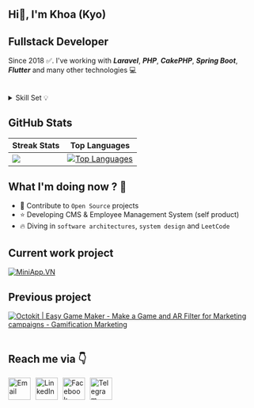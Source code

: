<!-- <img src="assets/gif/developer.gif" width="100%"/> -->

<div align="start">
 
## Hi👋, I'm Khoa (Kyo)
## Fullstack Developer
Since 2018 ✅. I've working with ***Laravel***, ***PHP***, ***CakePHP***, ***Spring Boot***, ***Flutter*** and many other technologies 💻

</div>

######

<details>
<summary>Skill Set 💡</summary>
<div align="center">
    
| Language | `PHP` `Java` `Python` `JavaScript` `Dart` `Bash` |
| :- | :- |
| Mobile | `Flutter` |
| Backend | `NodeJs` `Python` `PHP` |
| Framework | `Laravel` `Spring boot` `Angular` `CakePHP` `Bootstrap` |
| Web | `HTML5` `Javascript` `AngularJS` `CSS3` |
| Database | `SQLite` `PostgreSQL` `MySQL` |
| Others | `Redis` `Docker` `Supervisor` |

</div>

</details>

## GitHub Stats
| Streak Stats                                                                 | Top Languages                                                              |
|------------------------------------------------------------------------------|----------------------------------------------------------------------------|
| <a href="http://www.github.com/KyoRion"><img src="https://github-readme-streak-stats.herokuapp.com/?user=KyoRion&stroke=ffffff&background=000000&ring=0891b2&fire=0891b2&currStreakNum=ffffff&currStreakLabel=0891b2&sideNums=ffffff&sideLabels=ffffff&dates=ffffff&hide_border=true" /></a> | <a href="https://github.com/KyoRion"><img src="https://github-readme-stats.vercel.app/api/top-langs/?username=KyoRion&langs_count=10&title_color=0891b2&text_color=ffffff&icon_color=0891b2&bg_color=000000&hide_border=true&locale=en&custom_title=Top%20%Languages" alt="Top Languages" /></a> |


## What I'm doing now ? 👀

- 🎨 Contribute to `Open Source` projects
- ⭐ Developing CMS & Employee Management System (self product)
- 🔥 Diving in `software architectures`, `system design` and `LeetCode`

######

## Current work project
<a href="https://miniapp.vn/" target="_blank" rel="noreferrer"><img src="https://miniapp.vn/wp-content/uploads/2023/11/web-logo.png"  alt="MiniApp.VN" /></a>

## Previous project
<a href="https://octokit.co/" target="_blank" rel="noreferrer"><img src="https://octokit.co/assets/images/logo.png"  alt="Octokit | Easy Game Maker - Make a Game and AR Filter for Marketing campaigns - Gamification Marketing" /></a><br /><br />

## Reach me via 👇

<div style="display: flex; justify-content: flex-start;">

  <!-- GMAIL -->
  <a href="mailto:hangkhoa2611@gmail.com" title="Send Email" style="padding-right: 10px;">
    <img src="https://ssl.gstatic.com/ui/v1/icons/mail/rfr/gmail.ico" width="45" alt="Email" />
  </a>

  <!-- LINKEDIN -->
  <a href="https://www.linkedin.com/in/h%E1%BA%A1ng-khoa-374755169/" title="Redirect to LinkedIn" style="padding-right: 10px;">
    <img src="https://static.licdn.com/aero-v1/sc/h/5bukxbhy9xsil5mb7c2wulfbx" width="45" alt="LinkedIn" />
  </a>
  
  <!-- FACEBOOK -->
  <a href="https://www.facebook.com/khoahang2611/" title="Redirect to Facebook" style="padding-right: 10px;">
    <img src="https://static.xx.fbcdn.net/rsrc.php/yT/r/aGT3gskzWBf.ico" width="45" alt="Facebook" />
  </a>

  <!-- TELEGRAM -->
  <a href="https://t.me/kyorion" title="Redirect to Telegram" style="padding-right: 10px;">
    <img src="https://telegram.org/img/t_logo_2x.png" width="45" alt="Telegram" />
  </a>
</div>
